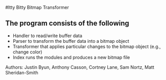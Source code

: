 #Itty Bitty Bitmap Transformer
## The program consists of the following
* Handler to read/write buffer data
* Parser to transform the buffer data into a bitmap object
* Transformer that applies particular changes to the bitmap object (e.g., change color)
* Index runs the modules and produces a new bitmap file

Authors: Justin Byun, Anthony Casson, Cortney Lane, Sam Nortz, Matt Sheridan-Smith
